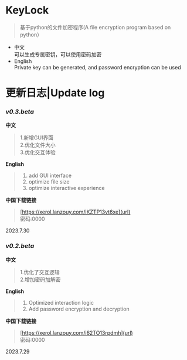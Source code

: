 # KeyLock
> 基于python的文件加密程序(A file encryption program based on python）  
- 中文    
可以生成专属密钥，可以使用密码加密      
- English        
Private key can be generated, and password encryption can be used

# 更新日志|Update log
### _v0.3.beta_

**中文**
>   1.新增GUI界面  
>   2.优化文件大小  
>   3.优化交互体验  

**English**
>1. add GUI interface
>2. optimize file size
>3. optimize interactive experience

**中国下载链接**
> [https://xerol.lanzouy.com/iKZTP13vt6xe](url)  
> 密码:0000  

2023.7.30

  ### _v0.2.beta_

**中文**

> 1.优化了交互逻辑  
> 2.增加密码加解密

**English**

> 1. Optimized interaction logic
> 2. Add password encryption and decryption

**中国下载链接**

> [https://xerol.lanzouy.com/i62TO13rpdmh](url)  
> 密码:0000

2023.7.29
